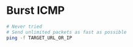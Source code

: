 # Burst ICMP
```bash
# Never tried
# Send unlimited packets as fast as possible
ping -f TARGET_URL_OR_IP
```